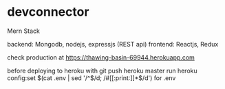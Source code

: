 # devconnector

Mern Stack

backend: Mongodb, nodejs, expressjs (REST api)
frontend: Reactjs, Redux

check production at
https://thawing-basin-69944.herokuapp.com

before deploying to heroku with git push heroku master
run
heroku config:set $(cat .env | sed '/^$/d; /#[[:print:]]\*\$/d')
for .env
